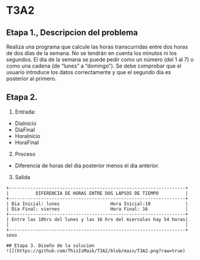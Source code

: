 # T3A2

## Etapa 1., Descripcion del problema
Realiza una programa que calcule las horas transcurridas entre dos horas de dos días de la semana. No se tendrán en cuenta los minutos ni los segundos. El día de la semana se puede pedir como un número (del 1 al 7) o como una cadena (de “lunes” a “domingo”). Se debe comprobar que el usuario introduce los datos correctamente y que el segundo día es posterior al primero.

## Etapa 2.
1. Entrada:
 - DiaInicio
 - DiaFinal
 - HoraInicio
 - HoraFinal
2. Proceso
 - Diferencia de horas del dia posterior menos el dia anterior.
 3. Salida
 ~~~
 +------------------------------------------------------------------+
 |          DIFERENCIA DE HORAS ENTRE DOS LAPSOS DE TIEMPO          |                                                       
 +------------------------------------------------------------------+
 | Dia Inicial: lunes                   Hora Inicial:10             |                
 | Dia Final: viernes                   Hora Final: 16              |                     
 +------------------------------------------------------------------+
 | Entre las 10hrs del lunes y las 16 hrs del miercoles hay 54 horas|                                                                
 |                                                                  |
 +------------------------------------------------------------------+
sexo

## Etapa 3. Diseño de la solucion
![](https://github.com/ThisIsMaik/T3A2/blob/main/T3A2.png?raw=true)
